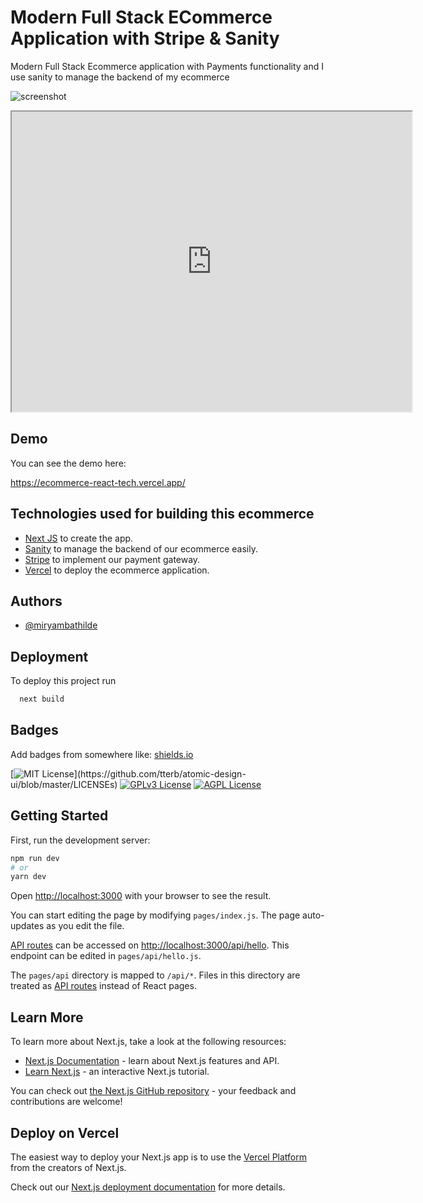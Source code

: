 # Modern Full Stack ECommerce Application with Stripe & Sanity

Modern Full Stack Ecommerce application with Payments functionality and I use sanity to manage the backend of my ecommerce

![screenshot](https://user-images.githubusercontent.com/72916496/176389044-48cabfe3-c6b2-44d0-8b17-e86e351a9c2a.png)

<iframe src="https://drive.google.com/file/d/18Fumphsww_BAwlvrIlBK2t9D6BA9XsWF/preview" width="640" height="480"></iframe>

## Demo

You can see the demo here:

https://ecommerce-react-tech.vercel.app/


## Technologies used for building this ecommerce

 - [Next JS](https://nextjs.org/) to create the app.
 - [Sanity](https://www.sanity.io/) to manage the backend of our ecommerce easily.
 - [Stripe](https://stripe.com/es) to implement our payment gateway.
 - [Vercel](https://vercel.com/) to deploy the ecommerce application.


## Authors

- [@miryambathilde](https://github.com/miryambathilde)


## Deployment

To deploy this project run

```bash
  next build
```


## Badges

Add badges from somewhere like: [shields.io](https://shields.io/)

[![MIT License](https://img.shields.io/apm/l/atomic-design-ui.svg?)](https://github.com/tterb/atomic-design-ui/blob/master/LICENSEs)
[![GPLv3 License](https://img.shields.io/badge/License-GPL%20v3-yellow.svg)](https://opensource.org/licenses/)
[![AGPL License](https://img.shields.io/badge/license-AGPL-blue.svg)](http://www.gnu.org/licenses/agpl-3.0)




## Getting Started

First, run the development server:

```bash
npm run dev
# or
yarn dev
```

Open [http://localhost:3000](http://localhost:3000) with your browser to see the result.

You can start editing the page by modifying `pages/index.js`. The page auto-updates as you edit the file.

[API routes](https://nextjs.org/docs/api-routes/introduction) can be accessed on [http://localhost:3000/api/hello](http://localhost:3000/api/hello). This endpoint can be edited in `pages/api/hello.js`.

The `pages/api` directory is mapped to `/api/*`. Files in this directory are treated as [API routes](https://nextjs.org/docs/api-routes/introduction) instead of React pages.

## Learn More

To learn more about Next.js, take a look at the following resources:

- [Next.js Documentation](https://nextjs.org/docs) - learn about Next.js features and API.
- [Learn Next.js](https://nextjs.org/learn) - an interactive Next.js tutorial.

You can check out [the Next.js GitHub repository](https://github.com/vercel/next.js/) - your feedback and contributions are welcome!

## Deploy on Vercel

The easiest way to deploy your Next.js app is to use the [Vercel Platform](https://vercel.com/new?utm_medium=default-template&filter=next.js&utm_source=create-next-app&utm_campaign=create-next-app-readme) from the creators of Next.js.

Check out our [Next.js deployment documentation](https://nextjs.org/docs/deployment) for more details.
